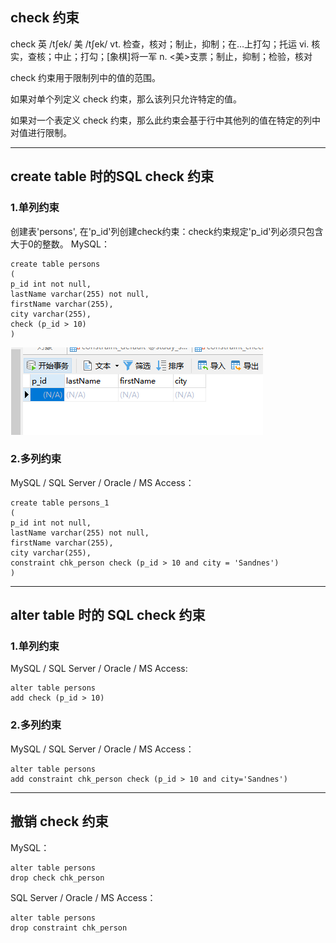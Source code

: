 ## check 约束

check 英 /tʃek/  美 /tʃek/ vt. 检查，核对；制止，抑制；在…上打勾；托运 vi. 核实，查核；中止；打勾；[象棋]将一军 n. <美>支票；制止，抑制；检验，核对

check 约束用于限制列中的值的范围。

如果对单个列定义 check 约束，那么该列只允许特定的值。

如果对一个表定义 check 约束，那么此约束会基于行中其他列的值在特定的列中对值进行限制。

---
## create table 时的SQL check 约束

### 1.单列约束
创建表'persons', 在'p_id'列创建check约束：check约束规定'p_id'列必须只包含大于0的整数。
MySQL：
```MySql
create table persons
(
p_id int not null,
lastName varchar(255) not null,
firstName varchar(255),
city varchar(255),
check (p_id > 10)
)
```
<img src='./img/constraint_check.png' />

### 2.多列约束
MySQL / SQL Server / Oracle / MS Access：
```MySql
create table persons_1
(
p_id int not null,
lastName varchar(255) not null,
firstName varchar(255),
city varchar(255),
constraint chk_person check (p_id > 10 and city = 'Sandnes')
)
```

---
## alter table 时的 SQL check 约束

### 1.单列约束
MySQL / SQL Server / Oracle / MS Access:
```MySql
alter table persons
add check (p_id > 10)
```

### 2.多列约束
MySQL / SQL Server / Oracle / MS Access：
```MySql
alter table persons
add constraint chk_person check (p_id > 10 and city='Sandnes')
```

---
## 撤销 check 约束
MySQL：
```MySql
alter table persons
drop check chk_person
```

SQL Server / Oracle / MS Access：
```
alter table persons
drop constraint chk_person
```
